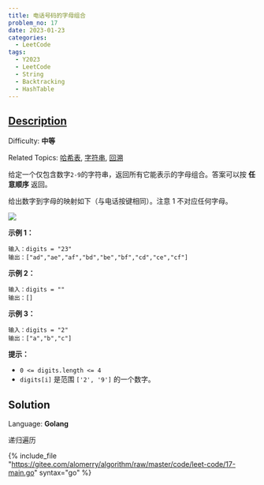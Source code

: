 ```yaml
---
title: 电话号码的字母组合
problem_no: 17
date: 2023-01-23
categories:
  - LeetCode
tags:
  - Y2023
  - LeetCode
  - String
  - Backtracking
  - HashTable
---
```


## [Description](https://leetcode.cn/problems/letter-combinations-of-a-phone-number/)

Difficulty: **中等**

Related Topics: [哈希表](https://leetcode.cn/tag/hash-table/), [字符串](https://leetcode.cn/tag/string/), [回溯](https://leetcode.cn/tag/backtracking/)


给定一个仅包含数字`2-9`的字符串，返回所有它能表示的字母组合。答案可以按 **任意顺序** 返回。

给出数字到字母的映射如下（与电话按键相同）。注意 1 不对应任何字母。

![](https://assets.leetcode-cn.com/aliyun-lc-upload/uploads/2021/11/09/200px-telephone-keypad2svg.png)

**示例 1：**

```
输入：digits = "23"
输出：["ad","ae","af","bd","be","bf","cd","ce","cf"]
```

**示例 2：**

```
输入：digits = ""
输出：[]
```

**示例 3：**

```
输入：digits = "2"
输出：["a","b","c"]
```

**提示：**

*   `0 <= digits.length <= 4`
*   `digits[i]` 是范围 `['2', '9']` 的一个数字。


## Solution

Language: **Golang**

递归遍历

{% include_file "https://gitee.com/alomerry/algorithm/raw/master/code/leet-code/17-main.go" syntax="go" %}
